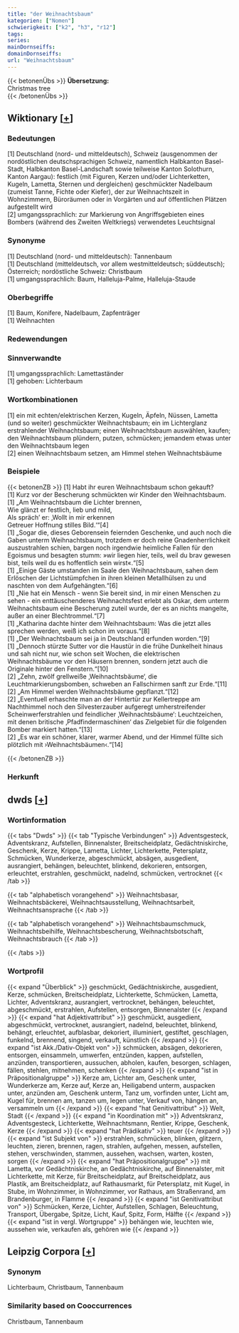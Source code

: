 ```yaml
---
title: "der Weihnachtsbaum"
kategorien: ["Nomen"]
schwierigkeit: ["k2", "h3", "r12"]
tags:
series:
mainDornseiffs:
domainDornseiffs:
url: "Weihnachtsbaum"
---
```


{{< betonenÜbs >}}
**Übersetzung:**  
Christmas tree  
{{< /betonenÜbs >}}

## Wiktionary [[+](https://de.wiktionary.org/wiki/Weihnachtsbaum)]

### Bedeutungen
[1] Deutschland (nord- und mitteldeutsch), Schweiz (ausgenommen der nordöstlichen deutschsprachigen Schweiz, namentlich Halbkanton Basel-Stadt, Halbkanton Basel-Landschaft sowie teilweise Kanton Solothurn, Kanton Aargau): festlich (mit Figuren, Kerzen und/oder Lichterketten, Kugeln, Lametta, Sternen und dergleichen) geschmückter Nadelbaum (zumeist Tanne, Fichte oder Kiefer), der zur Weihnachtszeit in Wohnzimmern, Büroräumen oder in Vorgärten und auf öffentlichen Plätzen aufgestellt wird  
[2] umgangssprachlich: zur Markierung von Angriffsgebieten eines Bombers (während des Zweiten Weltkriegs) verwendetes Leuchtsignal  

### Synonyme
[1] Deutschland (nord- und mitteldeutsch): Tannenbaum  
[1] Deutschland (mitteldeutsch, vor allem westmitteldeutsch; süddeutsch); Österreich; nordöstliche Schweiz: Christbaum  
[1] umgangssprachlich: Baum, Halleluja-Palme, Halleluja-Staude  

### Oberbegriffe
[1] Baum, Konifere, Nadelbaum, Zapfenträger  
[1] Weihnachten  

### Redewendungen

### Sinnverwandte
[1] umgangssprachlich: Lamettaständer  
[1] gehoben: Lichterbaum  

### Wortkombinationen
[1] ein mit echten/elektrischen Kerzen, Kugeln, Äpfeln, Nüssen, Lametta (und so weiter) geschmückter Weihnachtsbaum; ein im Lichterglanz erstrahlender Weihnachtsbaum; einen Weihnachtsbaum auswählen, kaufen; den Weihnachtsbaum plündern, putzen, schmücken; jemandem etwas unter den Weihnachtsbaum legen  
[2] einen Weihnachtsbaum setzen, am Himmel stehen Weihnachtsbäume  

### Beispiele
{{< betonenZB >}}
[1] Habt ihr euren Weihnachtsbaum schon gekauft?  
[1] Kurz vor der Bescherung schmückten wir Kinder den Weihnachtsbaum.  
[1] „Am Weihnachtsbaum die Lichter brennen,  
Wie glänzt er festlich, lieb und mild,  
Als spräch’ er: ‚Wollt in mir erkennen  
Getreuer Hoffnung stilles Bild.‘“[4]  
[1] „Sogar die, dieses Geborensein feiernden Geschenke, und auch noch die Gaben unterm Weihnachtsbaum, trotzdem er doch reine Gnadenherrlichkeit auszustrahlen schien, bargen noch irgendwie heimliche Fallen für den Egoismus und besagten stumm: »wir liegen hier, teils, weil du brav gewesen bist, teils weil du es hoffentlich sein wirst«.“[5]  
[1] „Einige Gäste umstanden im Saale den Weihnachtsbaum, sahen dem Erlöschen der Lichtstümpfchen in ihren kleinen Metallhülsen zu und naschten von dem Aufgehängten.“[6]  
[1] „Nie hat ein Mensch - wenn Sie bereit sind, in mir einen Menschen zu sehen - ein enttäuschenderes Weihnachtsfest erlebt als Oskar, dem unterm Weihnachtsbaum eine Bescherung zuteil wurde, der es an nichts mangelte, außer an einer Blechtrommel.“[7]  
[1] „Katharina dachte hinter dem Weihnachtsbaum: Was die jetzt alles sprechen werden, weiß ich schon im voraus.“[8]  
[1] „Der Weihnachtsbaum sei ja in Deutschland erfunden worden.“[9]  
[1] „Dennoch stürzte Sutter vor die Haustür in die frühe Dunkelheit hinaus und sah nicht nur, wie schon seit Wochen, die elektrischen Weihnachtsbäume vor den Häusern brennen, sondern jetzt auch die Originale hinter den Fenstern.“[10]  
[2] „Zehn, zwölf grellweiße ‚Weihnachtsbäume‘, die Leuchtmarkierungsbomben, schweben an Fallschirmen sanft zur Erde.“[11]  
[2] „Am Himmel werden Weihnachtsbäume gepflanzt.“[12]  
[2] „Eventuell erhaschte man an der Hintertür zur Kellertreppe am Nachthimmel noch den Silvesterzauber aufgeregt umherstreifender Scheinwerferstrahlen und feindlicher ‚Weihnachtsbäume‘: Leuchtzeichen, mit denen britische ‚Pfadfindermaschinen‘ das Zielgebiet für die folgenden Bomber markiert hatten.“[13]  
[2] „Es war ein schöner, klarer, warmer Abend, und der Himmel füllte sich plötzlich mit ›Weihnachtsbäumen‹.“[14]  

{{< /betonenZB >}}
### Herkunft



## dwds [[+](https://www.dwds.de/wb/Weihnachtsbaum)]

### Wortinformation
{{< tabs "Dwds" >}}
{{< tab "Typische Verbindungen" >}}
Adventsgesteck, Adventskranz, Aufstellen, Binnenalster, Breitscheidplatz, Gedächtniskirche, Geschenk, Kerze, Krippe, Lametta, Lichter, Lichterkette, Petersplatz, Schmücken, Wunderkerze, abgeschmückt, absägen, ausgedient, ausrangiert, behängen, beleuchtet, blinkend, dekorieren, entsorgen, erleuchtet, erstrahlen, geschmückt, nadelnd, schmücken, vertrocknet
{{< /tab >}}

{{< tab "alphabetisch vorangehend" >}}
Weihnachtsbasar, Weihnachtsbäckerei, Weihnachtsausstellung, Weihnachtsarbeit, Weihnachtsansprache
{{< /tab >}}

{{< tab "alphabetisch vorangehend" >}}
Weihnachtsbaumschmuck, Weihnachtsbeihilfe, Weihnachtsbescherung, Weihnachtsbotschaft, Weihnachtsbrauch
{{< /tab >}}

{{< /tabs >}}

### Wortprofil
{{< expand "Überblick" >}} geschmückt, Gedächtniskirche, ausgedient, Kerze, schmücken, Breitscheidplatz, Lichterkette, Schmücken, Lametta, Lichter, Adventskranz, ausrangiert, vertrocknet, behängen, beleuchtet, abgeschmückt, erstrahlen, Aufstellen, entsorgen, Binnenalster {{< /expand >}}
{{< expand "hat Adjektivattribut" >}} geschmückt, ausgedient, abgeschmückt, vertrocknet, ausrangiert, nadelnd, beleuchtet, blinkend, behängt, erleuchtet, aufblasbar, dekoriert, illuminiert, gestiftet, geschlagen, funkelnd, brennend, singend, verkauft, künstlich {{< /expand >}}
{{< expand "ist Akk./Dativ-Objekt von" >}} schmücken, absägen, dekorieren, entsorgen, einsammeln, umwerfen, entzünden, kappen, aufstellen, anzünden, transportieren, aussuchen, abholen, kaufen, besorgen, schlagen, fällen, stehlen, mitnehmen, schenken {{< /expand >}}
{{< expand "ist in Präpositionalgruppe" >}} Kerze am, Lichter am, Geschenk unter, Wunderkerze am, Kerze auf, Kerze an, Heiligabend unterm, auspacken unter, anzünden am, Geschenk unterm, Tanz um, vorfinden unter, Licht am, Kugel für, brennen am, tanzen um, legen unter, Verkauf von, hängen an, versammeln um {{< /expand >}}
{{< expand "hat Genitivattribut" >}} Welt, Stadt {{< /expand >}}
{{< expand "in Koordination mit" >}} Adventskranz, Adventsgesteck, Lichterkette, Weihnachtsmann, Rentier, Krippe, Geschenk, Kerze {{< /expand >}}
{{< expand "hat Prädikativ" >}} teuer {{< /expand >}}
{{< expand "ist Subjekt von" >}} erstrahlen, schmücken, blinken, glitzern, leuchten, zieren, brennen, ragen, strahlen, aufgehen, messen, aufstellen, stehen, verschwinden, stammen, aussehen, wachsen, warten, kosten, sorgen {{< /expand >}}
{{< expand "hat Präpositionalgruppe" >}} mit Lametta, vor Gedächtniskirche, an Gedächtniskirche, auf Binnenalster, mit Lichterkette, mit Kerze, für Breitscheidplatz, auf Breitscheidplatz, aus Plastik, am Breitscheidplatz, auf Rathausmarkt, für Petersplatz, mit Kugel, in Stube, im Wohnzimmer, in Wohnzimmer, vor Rathaus, am Straßenrand, am Brandenburger, in Flamme {{< /expand >}}
{{< expand "ist Genitivattribut von" >}} Schmücken, Kerze, Lichter, Aufstellen, Schlagen, Beleuchtung, Transport, Übergabe, Spitze, Licht, Kauf, Spitz, Form, Hälfte {{< /expand >}}
{{< expand "ist in vergl. Wortgruppe" >}} behängen wie, leuchten wie, aussehen wie, verkaufen als, gehören wie {{< /expand >}}

## Leipzig Corpora [[+](https://corpora.uni-leipzig.de/en/res?word=Weihnachtsbaum&corpusId=deu_newscrawl-public_2018)]


### Synonym
Lichterbaum, Christbaum, Tannenbaum


### Similarity based on Cooccurrences
Christbaum, Tannenbaum

